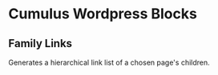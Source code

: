 # Cumulus Wordpress Blocks
## Family Links

Generates a hierarchical link list of a chosen page's children.